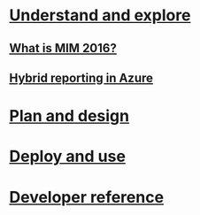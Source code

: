 # [Understand and explore](microsoft-identity-manager-2016.md)
## [What is MIM 2016?](microsoft-identity-manager-2016.md)
## [Hybrid reporting in Azure](identity-manager-hybrid-reporting-azure.md)
# [Plan and design](/MIM/PlanDesign/microsoft-identity-manager-2016-supported-platforms.html)
# [Deploy and use](/MIM/DeployUse/microsoft-identity-manager-deploy.html)
# [Developer reference](/MIM/reference/microsoft-identity-manager-2016-developer-reference.html)
